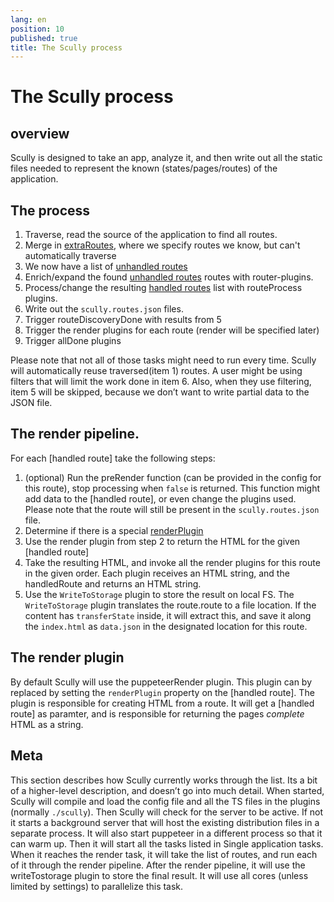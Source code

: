 ```yaml
---
lang: en
position: 10
published: true
title: The Scully process
---
```


# The Scully process

## overview

Scully is designed to take an app, analyze it, and then write out all the static files needed to represent the known (states/pages/routes) of the application.

## The process

1. Traverse, read the source of the application to find all routes.
2. Merge in [extraRoutes](/docs/Reference/config#extraroutes-string--string--promisestring--string), where we specify routes we know, but can't automatically traverse
3. We now have a list of [unhandled routes]
4. Enrich/expand the found [unhandled routes] routes with router-plugins.
5. Process/change the resulting [handled routes] list with routeProcess plugins.
6. Write out the `scully.routes.json` files.
7. Trigger routeDiscoveryDone with results from 5
8. Trigger the render plugins for each route (render will be specified later)
9. Trigger allDone plugins

Please note that not all of those tasks might need to run every time. Scully will automatically reuse traversed(item 1) routes. A user might be using filters that will limit the work done in item 6. Also, when they use filtering, item 5 will be skipped, because we don’t want to write partial data to the JSON file.

## The render pipeline.

For each [handled route] take the following steps:

1. (optional) Run the preRender function (can be provided in the config for this route), stop processing when `false` is returned. This function might add data to the [handled route], or even change the plugins used. Please note that the route will still be present in the `scully.routes.json` file.
2. Determine if there is a special [renderPlugin](/docs/Reference/plugins/types/render.md)
3. Use the render plugin from step 2 to return the HTML for the given [handled route]
4. Take the resulting HTML, and invoke all the render plugins for this route in the given order. Each plugin receives an HTML string, and the handledRoute and returns an HTML string.
5. Use the `WriteToStorage` plugin to store the result on local FS. The `WriteToStorage` plugin translates the route.route to a file location. If the content has `transferState` inside, it will extract this, and save it along the `index.html` as `data.json` in the designated location for this route.

## The render plugin

By default Scully will use the puppeteerRender plugin. This plugin can by replaced by setting the `renderPlugin` property on the [handled route]. The plugin is responsible for creating HTML from a route. It will get a [handled route] as paramter, and is responsible for returning the pages _complete_ HTML as a string.

## Meta

This section describes how Scully currently works through the list. Its a bit of a higher-level description, and doesn’t go into much detail.
When started, Scully will compile and load the config file and all the TS files in the plugins (normally `./scully`). Then Scully will check for the server to be active. If not it starts a background server that will host the existing distribution files in a separate process. It will also start puppeteer in a different process so that it can warm up.
Then it will start all the tasks listed in Single application tasks. When it reaches the render task, it will take the list of routes, and run each of it through the render pipeline. After the render pipeline, it will use the writeTostorage plugin to store the final result. It will use all cores (unless limited by settings) to parallelize this task.

[unhandled routes]: /docs/concepts/unhandled-routes
[handled routes]: /docs/concepts/handled-routes
